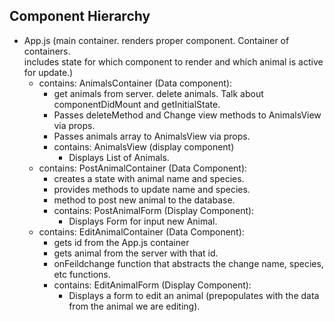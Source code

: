 ## Component Hierarchy

* App.js (main container.  renders proper component.  Container of containers.  
  includes state for which component to render and which animal is active for update.)
  * contains:  AnimalsContainer (Data component):
    * get animals from server.  delete animals.  Talk about componentDidMount and getInitialState.
    * Passes deleteMethod and Change view methods to AnimalsView via props.
    * Passes animals array to AnimalsView via props.
    * contains: AnimalsView (display component)
      * Displays List of Animals.  
  * contains: PostAnimalContainer (Data Component):
    * creates a state with animal name and species. 
    * provides methods to update name and species.
    * method to post new animal to the database.
    * contains: PostAnimalForm (Display Component):
      * Displays Form for input new Animal.
  * contains: EditAnimalContainer (Data Component):
    * gets id from the App.js container
    * gets animal from the server with that id.
    * onFeildchange function that abstracts the change name, species, etc functions.
    * contains: EditAnimalForm (Display Component):
      * Displays a form to edit an animal (prepopulates with the data from the animal we are editing). 
